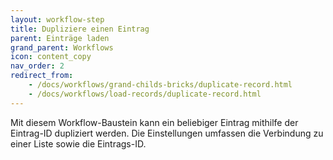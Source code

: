 ```yaml
---
layout: workflow-step
title: Dupliziere einen Eintrag
parent: Einträge laden
grand_parent: Workflows
icon: content_copy
nav_order: 2
redirect_from:
    - /docs/workflows/grand-childs-bricks/duplicate-record.html
    - /docs/workflows/load-records/duplicate-record.html
---
```


Mit diesem Workflow-Baustein kann ein beliebiger Eintrag mithilfe der Eintrag-ID dupliziert werden.
Die Einstellungen umfassen die Verbindung zu einer Liste sowie die Eintrags-ID.
